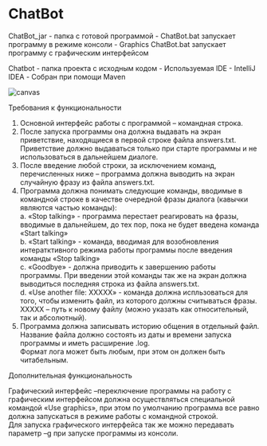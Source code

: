 # ChatBot

ChatBot_jar - папка с готовой программой
            - ChatBot.bat запускает программу в режиме консоли
            - Graphics ChatBot.bat запускает программу с графическим интерфейсом

Chatbot - папка проекта с исходным кодом
        - Используемая IDE - IntelliJ IDEA
        - Собран при помощи Maven
        
![canvas](https://cloud.githubusercontent.com/assets/13558216/21073640/c8a79db6-befd-11e6-980d-e3d33e5ad550.png)

Требования к функциональности

1. Основной интерфейс работы с программой – командная строка.   
2. После запуска программы она должна выдавать на экран приветствие, находящиеся в первой строке файла answers.txt.     
Приветствие должно выдаваться только при старте программы и не использоваться в дальнейшем диалоге.    
3. После введение любой строки, за исключением команд, перечисленных ниже – программа должна выводить на экран случайную фразу из файла answers.txt.    
4. Программа должна понимать следующие команды, вводимые в командной строке в качестве очередной фразы диалога (кавычки являются частью команды):    
a. «Stop talking» - программа перестает реагировать на фразы, вводимые в дальнейшем, до тех пор, пока не будет введена команда «Start talking»    
b. «Start talking» - команда, вводимая для возобновления интератктивного режима работы программы после введения команды «Stop talking»    
c. «Goodbye» - должна приводить к завершению работы программы. При введении этой команды так же на экран должна выводиться последняя строка из файла answers.txt.    
d. «Use another file: XXXXX» - команда должна испльзоваться для того, чтобы изменить файл, из которого должны считываться фразы. XXXXX – путь к новому файлу (можно указать как относительный, так и абсолютный).    
5. Программа должна записывать историю общения в отдельный файл. Название файла должно состоять из даты и времени запуска программы и иметь расширение .log.     
Формат лога может быть любым, при этом он должен быть читабельным.     

Дополнительная функциональность    

Графический интерфейс –переключение программы на работу с графическим интерфейсом должна осуществляться специальной командой «Use graphics», при этом по умолчанию программа все равно должна запускаться в режиме работы с командной строкой.     
Для запуска графического интерфейса так же можно передавать параметр –g при запуске программы из консоли.     
